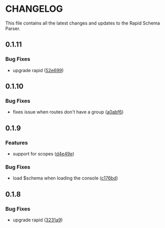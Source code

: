 # CHANGELOG

This file contains all the latest changes and updates to the Rapid Schema Parser.

## 0.1.11

### Bug Fixes

- upgrade rapid ([52e699](https://github.com/krystal/rapid-schema-parser/commit/52e699e2dbd670f797fa4e1bd17f112915a9457d))

## 0.1.10

### Bug Fixes

- fixes issue when routes don't have a group ([a0abf6](https://github.com/krystal/rapid-schema-parser/commit/a0abf60dbf23e43ba982d77eba0d8414d63f2ef6))

## 0.1.9

### Features

- support for scopes ([d4e49e](https://github.com/krystal/rapid-schema-parser/commit/d4e49ef6b176a5a7b2490978dd3f85eb3ca0209c))

### Bug Fixes

- load $schema when loading the console ([c176bd](https://github.com/krystal/rapid-schema-parser/commit/c176bde5b40f3e21b886438191f9f0bc8f2a3347))

## 0.1.8

### Bug Fixes

- upgrade rapid ([3231a9](https://github.com/krystal/rapid-schema-parser/commit/3231a95b53d9c18741177ae6d26ef4719012a943))
